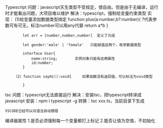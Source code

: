 Typescript
    问题：javascript天生类型不受规定，很自由。但是由于无编译，运行时才能看出问题，大项目难以维护
    解决：typescript，强制给变量约束类型
    实现：
        (1)给变量添加数据类型绑定
            function plus(a:number,b?:number){  ?代表参数可有可无，标注number可以用any代替
                return a*b
            }

            let arr = [number,number,number]  定义了元组

            let gender:'male' | 'female'   只能赋值这两个，枚举数据类型

            interface User{
                name:string;        实例对象只能有这俩属性
                id:number;
            }
        
        （2）function sayHi():void{     如果函数没有返回值，可以标注为void类型

            }



tsc
    问题：typescript无法直接运行
    解决：安装tsc，把typescript转译成javascript
    安装：npm i typescript -g
    转换：tsc xxx.ts，当前目录下生成


    VSCODE已经可以对语法自动报错

编译器属性
    1.是否必须强制每一个变量都打上标记
    2.能否让值为空值，不初始化


